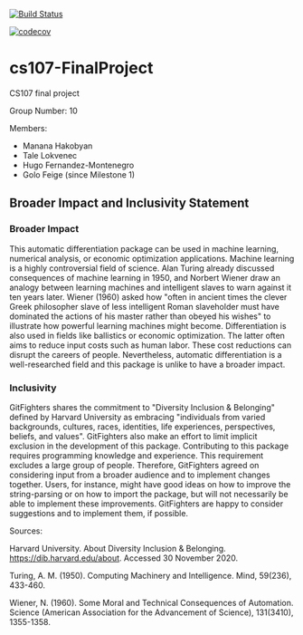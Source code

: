 [![Build Status](https://travis-ci.com/Git-fighters/cs107-FinalProject.svg?token=un3y85ex3jSbm3Fhz45K&branch=master)](https://travis-ci.com/Git-fighters/cs107-FinalProject)

[![codecov](https://codecov.io/gh/Git-fighters/cs107-FinalProject/branch/master/graph/badge.svg?token=OHXBN0F2TM)](undefined)

# cs107-FinalProject
CS107 final project

Group Number: 10

Members:
- Manana Hakobyan
- Tale Lokvenec
- Hugo Fernandez-Montenegro
- Golo Feige (since Milestone 1)

## Broader Impact and Inclusivity Statement

### Broader Impact
This automatic differentiation package can be used in machine learning, numerical analysis, or economic optimization applications. Machine learning is a highly controversial field of science. Alan Turing already discussed consequences of machine learning in 1950, and Norbert Wiener draw an analogy between learning machines and intelligent slaves to warn against it ten years later. Wiener (1960) asked how "often in ancient times the clever Greek philosopher slave of less intelligent Roman slaveholder must have dominated the actions of his master rather than obeyed his wishes" to illustrate how powerful learning machines might become. Differentiation is also used in fields like ballistics or economic optimization. The latter often aims to reduce input costs such as human labor. These cost reductions can disrupt the careers of people. Nevertheless, automatic differentiation is a well-researched field and this package is unlike to have a broader impact. 


### Inclusivity 
GitFighters shares the commitment to "Diversity Inclusion & Belonging" defined by Harvard University as embracing "individuals from varied backgrounds, cultures, races, identities, life experiences, perspectives, beliefs, and values". GitFighters also make an effort to limit implicit exclusion in the development of this package. Contributing to this package requires programming knowledge and experience. This requirement excludes a large group of people. Therefore, GitFighters agreed on considering input from a broader audience and to implement changes together. Users, for instance, might have good ideas on how to improve the string-parsing or on how to import the package, but will not necessarily be able to implement these improvements. GitFighters are happy to consider suggestions and to implement them, if possible.


Sources:

Harvard University. About Diversity Inclusion & Belonging. https://dib.harvard.edu/about. Accessed 30 November 2020.

Turing, A. M. (1950). Computing Machinery and Intelligence. Mind, 59(236), 433-460.

Wiener, N. (1960). Some Moral and Technical Consequences of Automation. Science (American Association for the Advancement of Science), 131(3410), 1355-1358.
